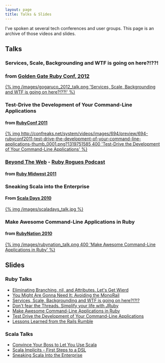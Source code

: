 ```yaml
---
layout: page
title: Talks & Slides
---
```

I've spoken at several tech conferences and user groups.  This page is an archive of those videos and slides.

## Talks

### Services, Scale, Backgrounding and WTF is going on here?!??!
### from <a href="http://gogaruco.com">Golden Gate Ruby Conf, 2012</a>
<a href="http://confreaks.com/videos/1119-gogaruco2012-services-scale-backgrounding-and-wtf-is-going-on-here">
{% img /images/gogaruco_2012_talk.png 'Services, Scale, Backgrounding and WTF is going on here?!??!' %}
</a>

### Test-Drive the Development of Your Command-Line Applications
#### from <a href="http://rubyconf.org/">RubyConf 2011</a>
<a href="http://confreaks.net/videos/694-rubyconf2011-test-drive-the-development-of-your-command-line-applications">
{% img http://confreaks.net/system/videos/images/694/preview/694-rubyconf2011-test-drive-the-development-of-your-command-line-applications-thumb_0001.png?1319751585 400 'Test-Drive the Development of Your Command-Line Applications' %}</a>

### <a href="http://rubyrogues.com/028-beyond-the-web/">Beyond The Web</a> - <a href="http://www.rubyrogues.com">Ruby Rogues Podcast</a>
#### from <a href="http://www.rubymidwest.com/">Ruby Midwest 2011</a>

### Sneaking Scala into the Enterprise
#### From <a href="http://days2010.scala-lang.org/node/136">Scala Days 2010</a>
<a href="http://days2010.scala-lang.org/node/138/169">{% img /images/scaladays_talk.jpg %}</a>

### Make Awesome Command-Line Applications in Ruby
#### from <a href="http://www.rubynation.org/">RubyNation 2010</a>
<a href="http://blip.tv/rubynation/david-copeland-make-awesome-command-line-applications-in-ruby-5562265">{% img /images/rubynation_talk.png 400 'Make Awesome Command-Line Applications in Ruby' %}</a>


## Slides

### Ruby Talks

* [Eliminating Branching, nil, and Attributes.  Let's Get Wierd][weird-ruby]
* [You Might Are Gonna Need It: Avoiding the MonoRail][monorail]
* [Services, Scale, Backgrounding and WTF is going on here?!?!?][services-wtf]
* [Don't fear the Threads. Simplify your life with JRuby][jruby-threads]
* [Make Awesome Command-Line Applications in Ruby][awesome-cli]
* [Test Drive the Development of Your Command-Line Applications][tdd-cli]
* [Lessons Learned from the Rails Rumble][rumble]

### Scala Talks

* [Convince Your Boss to Let You Use Scala][scala-boss]
* [Scala Implicits - First Steps to a DSL][scala-dsl]
* [Sneaking Scala Into the Enterprise][scala-enterprise]

[awesome-cli]: http://awesome-cli-ruby.heroku.com/#1
[scala-boss]: http://scala-boss.heroku.com/#1
[scala-dsl]: http://scala-dsl.heroku.com/#1
[scala-enterprise]: http://sneaking-scala.heroku.com/
[tdd-cli]: http://tdd-ruby-cli.heroku.com/#1
[rumble]: http://thanksgiving-rumble.heroku.com/#1
[jruby-threads]: http://speakerdeck.com/u/davetron5000/p/dont-fear-the-threads-simplify-your-life-with-jruby
[weird-ruby]: http://davetron5000.github.io/weird-ruby/
[monorail]: http://davetron5000.github.io/you_might_are_gonna_need_it
[services-wtf]: http://davetron5000.github.io/services-wtf-gogaruco/
